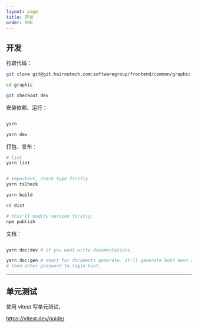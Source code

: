 ```yaml
---
layout: page
title: 开发
order: 990
---
```


## 开发

拉取代码：

```sh
git clone git@git.hairoutech.com:softwaregroup/frontend/common/graphic.git

cd graphic

git checkout dev
```

安装依赖、运行：

```sh

yarn

yarn dev

```

打包、发布：

```sh
# lint
yarn lint


# important, check type firstly.
yarn tsCheck

yarn build

cd dist

# this'll modify version firstly.
npm publish

```

文档：

```sh

yarn doc:dev # if you want write documentations.

yarn doc:gen # short for documents generate. it'll generate both hexo and typedoc.
# then enter password to login host.
```

---

## 单元测试

使用 vitest 写单元测试，

https://vitest.dev/guide/
